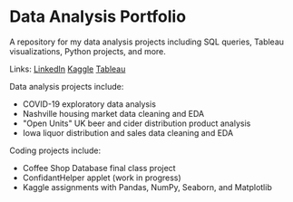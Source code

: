 # Data Analysis Portfolio
A repository for my data analysis projects including SQL queries, Tableau visualizations, Python projects, and more.

Links:
[LinkedIn](www.linkedin.com/in/tomacshaw)
[Kaggle](www.kaggle.com/tomacshaw)
[Tableau](https://public.tableau.com/app/profile/tom.shaw8413/vizzes)

Data analysis projects include:
* COVID-19 exploratory data analysis
* Nashville housing market data cleaning and EDA
* "Open Units" UK beer and cider distribution product analysis
* Iowa liquor distribution and sales data cleaning and EDA

Coding projects include: 
* Coffee Shop Database final class project
* ConfidantHelper applet (work in progress)
* Kaggle assignments with Pandas, NumPy, Seaborn, and Matplotlib
